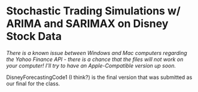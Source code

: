 # Stochastic Trading Simulations w/ ARIMA and SARIMAX on Disney Stock Data

*There is a known issue between Windows and Mac computers regarding the Yahoo Finance API - there is a chance that the files will not work on your computer! I'll try to have an Apple-Compatible version up soon.*

DisneyForecastingCode1 (I think?) is the final version that was submitted as our final for the class.
